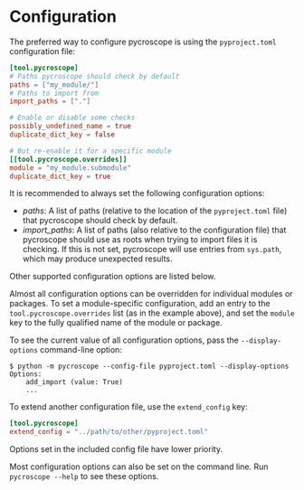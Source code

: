 # Configuration

The preferred way to configure pycroscope is using the
`pyproject.toml` configuration file:

```toml
[tool.pycroscope]
# Paths pycroscope should check by default
paths = ["my_module/"]
# Paths to import from
import_paths = ["."]

# Enable or disable some checks
possibly_undefined_name = true
duplicate_dict_key = false

# But re-enable it for a specific module
[[tool.pycroscope.overrides]]
module = "my_module.submodule"
duplicate_dict_key = true
```

It is recommended to always set the following configuration options:

- _paths_: A list of paths (relative to the location of the `pyproject.toml` file) that pycroscope should check by default.
- _import_paths_: A list of paths (also relative to the configuration file) that pycroscope should use as roots when trying to import files it is checking. If this is not set, pycroscope will use entries from `sys.path`, which may produce unexpected results.

Other supported configuration options are listed below.

Almost all configuration options can be overridden for individual modules or packages. To set a module-specific configuration, add an entry to the `tool.pycroscope.overrides` list (as in the example above), and set the `module` key to the fully qualified name of the module or package.

To see the current value of all configuration options, pass the `--display-options` command-line option:

```
$ python -m pycroscope --config-file pyproject.toml --display-options
Options:
    add_import (value: True)
    ...
```

To extend another configuration file, use the `extend_config` key:

```toml
[tool.pycroscope]
extend_config = "../path/to/other/pyproject.toml"
```

Options set in the included config file have lower priority.

Most configuration options can also be set on the command line. Run
`pycroscope --help` to see these options.

<!-- TODO figure out a way to dynamically include docs for each option -->
